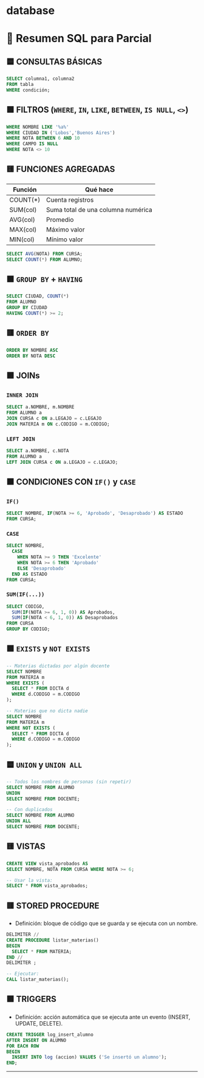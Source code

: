 # database
# 📘 Resumen SQL para Parcial

## 🟦 CONSULTAS BÁSICAS
```sql
SELECT columna1, columna2
FROM tabla
WHERE condición;
```

## 🟩 FILTROS (`WHERE`, `IN`, `LIKE`, `BETWEEN`, `IS NULL`, `<>`)
```sql
WHERE NOMBRE LIKE '%a%'          
WHERE CIUDAD IN ('Lobos','Buenos Aires')  
WHERE NOTA BETWEEN 6 AND 10      
WHERE CAMPO IS NULL              
WHERE NOTA <> 10                 
```

## 🟨 FUNCIONES AGREGADAS

| Función     | Qué hace                             |
|------------|---------------------------------------|
| COUNT(*)   | Cuenta registros                      |
| SUM(col)   | Suma total de una columna numérica    |
| AVG(col)   | Promedio                              |
| MAX(col)   | Máximo valor                          |
| MIN(col)   | Mínimo valor                          |

```sql
SELECT AVG(NOTA) FROM CURSA;
SELECT COUNT(*) FROM ALUMNO;
```

## 🟧 `GROUP BY` + `HAVING`
```sql
SELECT CIUDAD, COUNT(*) 
FROM ALUMNO 
GROUP BY CIUDAD
HAVING COUNT(*) >= 2;
```

## 🟥 `ORDER BY`
```sql
ORDER BY NOMBRE ASC
ORDER BY NOTA DESC
```

## 🟪 JOINs

### `INNER JOIN`
```sql
SELECT a.NOMBRE, m.NOMBRE
FROM ALUMNO a
JOIN CURSA c ON a.LEGAJO = c.LEGAJO
JOIN MATERIA m ON c.CODIGO = m.CODIGO;
```

### `LEFT JOIN`
```sql
SELECT a.NOMBRE, c.NOTA
FROM ALUMNO a
LEFT JOIN CURSA c ON a.LEGAJO = c.LEGAJO;
```

## 🟫 CONDICIONES CON `IF()` y `CASE`

### `IF()`
```sql
SELECT NOMBRE, IF(NOTA >= 6, 'Aprobado', 'Desaprobado') AS ESTADO
FROM CURSA;
```

### `CASE`
```sql
SELECT NOMBRE,
  CASE 
    WHEN NOTA >= 9 THEN 'Excelente'
    WHEN NOTA >= 6 THEN 'Aprobado'
    ELSE 'Desaprobado'
  END AS ESTADO
FROM CURSA;
```

### `SUM(IF(...))`
```sql
SELECT CODIGO,
  SUM(IF(NOTA >= 6, 1, 0)) AS Aprobados,
  SUM(IF(NOTA < 6, 1, 0)) AS Desaprobados
FROM CURSA
GROUP BY CODIGO;
```

## 🟩 `EXISTS` y `NOT EXISTS`
```sql
-- Materias dictadas por algún docente
SELECT NOMBRE 
FROM MATERIA m
WHERE EXISTS (
  SELECT * FROM DICTA d
  WHERE d.CODIGO = m.CODIGO
);

-- Materias que no dicta nadie
SELECT NOMBRE 
FROM MATERIA m
WHERE NOT EXISTS (
  SELECT * FROM DICTA d
  WHERE d.CODIGO = m.CODIGO
);
```

## 🟦 `UNION` y `UNION ALL`
```sql
-- Todos los nombres de personas (sin repetir)
SELECT NOMBRE FROM ALUMNO
UNION
SELECT NOMBRE FROM DOCENTE;

-- Con duplicados
SELECT NOMBRE FROM ALUMNO
UNION ALL
SELECT NOMBRE FROM DOCENTE;
```

## 🟨 VISTAS
```sql
CREATE VIEW vista_aprobados AS
SELECT NOMBRE, NOTA FROM CURSA WHERE NOTA >= 6;

-- Usar la vista:
SELECT * FROM vista_aprobados;
```

## 🟥 STORED PROCEDURE
- Definición: bloque de código que se guarda y se ejecuta con un nombre.
```sql
DELIMITER //
CREATE PROCEDURE listar_materias()
BEGIN
  SELECT * FROM MATERIA;
END //
DELIMITER ;

-- Ejecutar:
CALL listar_materias();
```

## 🟪 TRIGGERS
- Definición: acción automática que se ejecuta ante un evento (INSERT, UPDATE, DELETE).

```sql
CREATE TRIGGER log_insert_alumno
AFTER INSERT ON ALUMNO
FOR EACH ROW
BEGIN
  INSERT INTO log (accion) VALUES ('Se insertó un alumno');
END;
```


  

---
